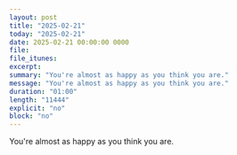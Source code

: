 ```yaml
---
layout: post
title: "2025-02-21"
today: "2025-02-21"
date: 2025-02-21 00:00:00 0000
file:
file_itunes:
excerpt:
summary: "You're almost as happy as you think you are."
message: "You're almost as happy as you think you are."
duration: "01:00"
length: "11444"
explicit: "no"
block: "no"
---
```

You're almost as happy as you think you are.

